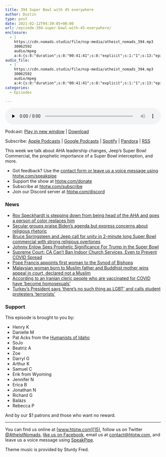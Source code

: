 ```yaml
---
title: 394 Super Bowl with 45 everywhere
author: Dustin
type: post
date: 2021-02-12T04:39:05+00:00
url: /episode-394-super-bowl-with-45-everywhere/
enclosure:
  - |
    https://cdn.nomads.studio/file/nsp-media/atheist_nomads_394.mp3
    30062592
    audio/mpeg
    a:4:{s:8:"duration";s:8:"00:41:41";s:8:"explicit";s:1:"1";s:13:"episode_title";s:29:"Super Bowl with 45 everywhere";s:10:"episode_no";s:3:"394";}
audio_file:
  - |
    https://cdn.nomads.studio/file/nsp-media/atheist_nomads_394.mp3
    30062592
    audio/mpeg
    a:4:{s:8:"duration";s:8:"00:41:41";s:8:"explicit";s:1:"1";s:13:"episode_title";s:29:"Super Bowl with 45 everywhere";s:10:"episode_no";s:3:"394";}
categories:
  - Episodes

---
```

<div itemscope itemtype="http://schema.org/AudioObject">
  <meta itemprop="name" content="394 Super Bowl with 45 everywhere" />
  
  <meta itemprop="uploadDate" content="2021-02-11T21:39:05-07:00" />
  
  <meta itemprop="encodingFormat" content="audio/mpeg" />
  
  <meta itemprop="duration" content="PT41M41S" />
  
  <meta itemprop="description" content="This week we talk about AHA leadership changes, Jeep's Super Bowl Commercial, the prophetic importance of a Super Bowl interception, and more.   Got feedback? Use the contact form or leave us a voice message using htotw.com/speakpipe Support the show..." />
  
  <meta itemprop="contentUrl" content="https://dts.podtrac.com/redirect.mp3/cdn.nomads.studio/file/nsp-media/atheist_nomads_394.mp3" />
  
  <meta itemprop="contentSize" content="28.7" />
  </p> 
  
  <div class="powerpress_player" id="powerpress_player_8657">
    <audio class="wp-audio-shortcode" id="audio-4744-401" preload="none" style="width: 100%;" controls="controls"><source type="audio/mpeg" src="https://dts.podtrac.com/redirect.mp3/cdn.nomads.studio/file/nsp-media/atheist_nomads_394.mp3?_=401" /><a href="https://dts.podtrac.com/redirect.mp3/cdn.nomads.studio/file/nsp-media/atheist_nomads_394.mp3">https://dts.podtrac.com/redirect.mp3/cdn.nomads.studio/file/nsp-media/atheist_nomads_394.mp3</a></audio>
  </div>
</div>

<p class="powerpress_links powerpress_links_mp3">
  Podcast: <a href="https://dts.podtrac.com/redirect.mp3/cdn.nomads.studio/file/nsp-media/atheist_nomads_394.mp3" class="powerpress_link_pinw" target="_blank" title="Play in new window" onclick="return powerpress_pinw('https://htotw.com/?powerpress_pinw=4744-podcast');" rel="nofollow">Play in new window</a> | <a href="https://dts.podtrac.com/redirect.mp3/cdn.nomads.studio/file/nsp-media/atheist_nomads_394.mp3" class="powerpress_link_d" title="Download" rel="nofollow" download="atheist_nomads_394.mp3">Download</a>
</p>

<p class="powerpress_links powerpress_subscribe_links">
  Subscribe: <a href="https://podcasts.apple.com/us/podcast/humanists-take-on-the-world/id530050098?mt=2&ls=1" class="powerpress_link_subscribe powerpress_link_subscribe_itunes" target="_blank" title="Subscribe on Apple Podcasts" rel="nofollow">Apple Podcasts</a> | <a href="https://www.google.com/podcasts?feed=aHR0cDovL2F0aGVpc3Rub21hZHMubGlic3luLmNvbS9yc3M%3D" class="powerpress_link_subscribe powerpress_link_subscribe_googleplay" target="_blank" title="Subscribe on Google Podcasts" rel="nofollow">Google Podcasts</a> | <a href="https://open.spotify.com/show/3LzK2xZGike6Tc1GEMtMbr?si=LieN9SNuTpq96smuaUsH8A" class="powerpress_link_subscribe powerpress_link_subscribe_spotify" target="_blank" title="Subscribe on Spotify" rel="nofollow">Spotify</a> | <a href="https://www.pandora.com/podcast/atheist-nomads/PC:10122?corr=62071012&part=ug" class="powerpress_link_subscribe powerpress_link_subscribe_pandora" target="_blank" title="Subscribe on Pandora" rel="nofollow">Pandora</a> | <a href="https://htotw.com/feed/podcast/" class="powerpress_link_subscribe powerpress_link_subscribe_rss" target="_blank" title="Subscribe via RSS" rel="nofollow">RSS</a>
</p>

This week we talk about AHA leadership changes, Jeep&#8217;s Super Bowl Commercial, the prophetic importance of a Super Bowl interception, and more.

<!--more-->

  * Got feedback? Use the <a href="https://htotw.com/contact" target="_blank" rel="noopener">contact form or leave us a voice message using </a>[htotw.com/speakpipe][1]
  * Support the show at [htotw.com/donate][2]
  * Subscribe at [htotw.com/subscribe][3]
  * Join our Discord server at [htotw.com/discord][4]

### News

  *  [Roy Speckhardt is stepping down from being head of the AHA and goes a person of color replaces him][5]
  *  [Secular groups praise Biden&#8217;s agenda but express concerns about religious rhetoric][6]
  *  [Bruce Springsteen and Jeep call for unity in 2-minute long Super Bowl commercial with strong religious overtones][7]
  *  [Johnny Enlow Sees Prophetic Significance For Trump in the Super Bowl][8]
  *  [Supreme Court: CA Can&#8217;t&nbsp;Ban Indoor Church Services, Even to Prevent COVID Spread][9]
  * [Pope Francis appoints first woman to the Synod of Bishops][10]
  *  [Malaysian woman born to Muslim father and Buddhist mother wins appeal in court, declared not a Muslim][11]
  *  [According to an Iranian cleric people who are vaccinated for COVID have &#8216;become homosexuals&#8217;][12]
  *  [Turkey&#8217;s President says &#8216;there&#8217;s no such thing as LGBT&#8217; and calls student protesters &#8216;terrorists&#8217;][13]

### Support

This episode is brought to you by:

  * Henry K
  * Danielle M
  * Pat Acks from the [Humanists of Idaho][14]
  * SoJo
  * Beatriz A
  * Zoe
  * Darryl G
  * Arthur K
  * Samuel C
  * Erik from Wyoming
  * Jennifer N
  * Erica B
  * Jonathan N
  * Richard G
  * Balázs
  * Rebecca P

And by our $1 patrons and those who want no reward.

* * *

You can find us online at [www.htotw.com][15], follow us on Twitter [@AtheistNomads][16], [like us on Facebook][17], email us at <contact@htotw.com>, and leave us a voice message using [SpeakPipe][1].

Theme music is provided by Sturdy Fred.

 [1]: https://htotw.com/speakpipe
 [2]: https://htotw.com/donate
 [3]: https://htotw.com/subscribe
 [4]: https://htotw.com/discord
 [5]: https://friendlyatheist.patheos.com/2021/02/05/a-humanist-leader-is-stepping-down-and-hoping-a-person-of-color-will-replace-him/
 [6]: https://religionnews.com/2021/02/04/secular-groups-praise-bidens-agenda-but-express-concerns-about-religious-rhetoric/
 [7]: https://www.cnn.com/2021/02/07/business/bruce-springsteen-jeep-ad-trnd/index.html
 [8]: https://www.rightwingwatch.org/post/johnny-enlow-sees-prophetic-significance-for-trump-in-the-super-bowl/
 [9]: https://friendlyatheist.patheos.com/2021/02/06/supreme-court-ca-cant-ban-indoor-church-services-even-to-prevent-covid-spread/
 [10]: https://www.bbc.com/news/world-europe-55966178
 [11]: https://www.todayonline.com/world/malaysian-woman-born-muslim-father-and-buddhist-mother-wins-appeal-court-declared-not-muslim
 [12]: https://m.jpost.com/middle-east/iran-news/iran-cleric-people-who-are-vaccinated-for-covid-have-become-homosexuals-658173
 [13]: https://www.sbs.com.au/news/turkey-s-president-says-there-s-no-such-thing-as-lgbt-and-calls-student-protesters-terrorists
 [14]: https://www.humanistsofidaho.org/
 [15]: https://www.htotw.com/
 [16]: https://twitter.com/AtheistNomads
 [17]: https://htotw.com/facebook